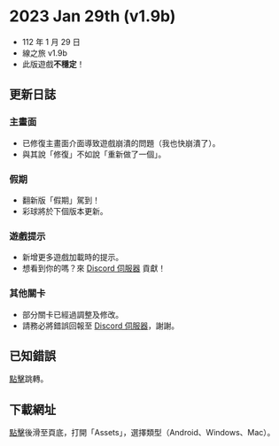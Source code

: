 # 2023 Jan 29th (v1.9b)
- 112 年 1 月 29 日
- 線之旅 v1.9b
- 此版遊戲**不穩定**！

## 更新日誌
### 主畫面
- 已修復主畫面介面導致遊戲崩潰的問題（我也快崩潰了）。
- 與其說「修復」不如說「重新做了一個」。

### 假期
- 翻新版「假期」駕到！
- 彩球將於下個版本更新。

### 遊戲提示
- 新增更多遊戲加載時的提示。
- 想看到你的嗎？來 [Discord 伺服器](http://discord.gg/2c6Hjcm) 貢獻！

### 其他關卡
- 部分關卡已經過調整及修改。
- 請務必將錯誤回報至 [Discord 伺服器](http://discord.gg/2c6Hjcm)，謝謝。

## 已知錯誤
[點擊](https://github.com/ZutekDL/A-Lines-Journey/blob/main/Known%20Bugs%20已知錯誤/國文/v1.9.md#v19b)跳轉。

##  下載網址
[點擊](https://github.com/ZutekDL/A-Lines-Journey/releases/tag/v1.9b)後滑至頁底，打開「Assets」，選擇類型（Android、Windows、Mac）。